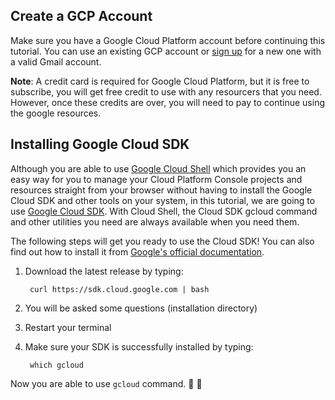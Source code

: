 ## Create a GCP Account

Make sure you have a Google Cloud Platform account before continuing this tutorial. You can use an existing GCP account or [sign up](https://console.cloud.google.com/freetrial) for a new one with a valid Gmail account.

**Note**: A credit card is required for Google Cloud Platform, but it is free to subscribe, you will get free credit to use with any resourcers that you need. However, once these credits are over, you will need to pay to continue using the google resources.

## Installing Google Cloud SDK

Although you are able to use [Google Cloud Shell](https://cloud.google.com/shell/docs/) which provides you an easy way for you to manage your Cloud Platform Console projects and resources straight from your browser without having to install the Google Cloud SDK and other tools on your system, in this tutorial, we are going to use [Google Cloud SDK](https://cloud.google.com/sdk/). With Cloud Shell, the Cloud SDK gcloud command and other utilities you need are always available when you need them.

The following steps will get you ready to use the Cloud SDK! You can also find out how to install it from [Google's official documentation](https://cloud.google.com/sdk/docs/quickstarts).

1. Download the latest release by typing:

        curl https://sdk.cloud.google.com | bash

2. You will be asked some questions (installation directory)

3. Restart your terminal

4. Make sure your SDK is successfully installed by typing:

        which gcloud

Now you are able to use `gcloud` command. :raised_hands: :raised_hands:

